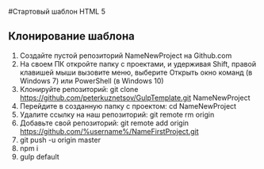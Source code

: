 #Стартовый шаблон HTML 5
## Клонирование шаблона
1. Создайте пустой репозиторий NameNewProject на Github.com
2. На своем ПК откройте папку с проектами, и удерживая Shift, правой клавишей мыши вызовите меню, выберите Открыть окно команд (в Windows 7) или PowerShell (в Windows 10)
3. Клонируйте репозиторий: git clone https://github.com/peterkuznetsov/GulpTemplate.git NameNewProject
4. Перейдите в созданную папку с проектом: cd NameNewProject
5. Удалите ссылку на наш репозиторий: git remote rm origin
6. Добавьте свой репозиторий: git remote add origin https://github.com/%username%/NameFirstProject.git
7. git push -u origin master
8. npm i
9. gulp default